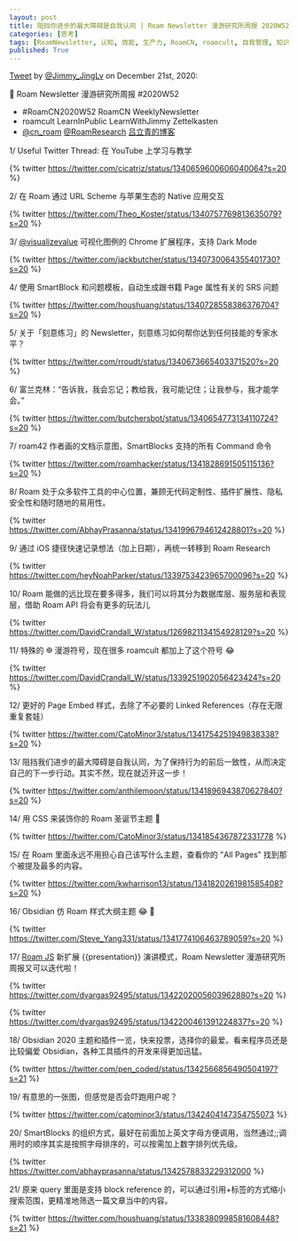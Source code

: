 ```yaml
---
layout: post
title: 阻挡你进步的最大障碍是自我认同 | Roam Newsletter 漫游研究所周报 2020W52
categories: [思考]
tags: [RoamNewsletter, 认知, 效能, 生产力, RoamCN, roamcult, 自我管理, 知识创造, RoamResearch]
published: True
---
```


[Tweet](https://twitter.com/i/status/1340859568281116677) by [@Jimmy_JingLv](https://twitter.com/Jimmy_JingLv) on December 21st, 2020:

📮 Roam Newsletter 漫游研究所周报 #2020W52

- #RoamCN2020W52 RoamCN WeeklyNewsletter
- roamcult LearnInPublic LearnWithJimmy Zettelkasten
- [@cn_roam](https://twitter.com/cn_roam) [@RoamResearch](https://twitter.com/RoamResearch) [吕立青的博客](https://roamcult.vip)

1/ Useful Twitter Thread: 在 YouTube 上学习与教学

{% twitter https://twitter.com/cicatriz/status/1340659600606040064?s=20 %}

2/ 在 Roam 通过 URL Scheme 与苹果生态的 Native 应用交互

{% twitter https://twitter.com/Theo_Koster/status/1340757769813635079?s=20 %}

3/ [@visualizevalue](https://twitter.com/visualizevalue) 可视化图例的 Chrome 扩展程序，支持 Dark Mode

{% twitter https://twitter.com/jackbutcher/status/1340730064355401730?s=20 %}

4/ 使用 SmartBlock 和问题模板，自动生成跟书籍 Page 属性有关的 SRS 问题

{% twitter https://twitter.com/houshuang/status/1340728558386376704?s=20 %}

5/ 关于「刻意练习」的 Newsletter，刻意练习如何帮你达到任何技能的专家水平？

{% twitter https://twitter.com/rroudt/status/1340673665403371520?s=20 %}

6/ 富兰克林：“告诉我，我会忘记；教给我，我可能记住；让我参与，我才能学会。”

{% twitter https://twitter.com/butchersbot/status/1340654773134110724?s=20 %}

7/ roam42 作者画的文档示意图，SmartBlocks 支持的所有 Command 命令

{% twitter https://twitter.com/roamhacker/status/1341828691505115136?s=20 %}

8/ Roam 处于众多软件工具的中心位置，兼顾无代码定制性、插件扩展性、隐私安全性和随时随地的易用性。

{% twitter https://twitter.com/AbhayPrasanna/status/1341996794612428801?s=20 %}

9/ 通过 iOS 捷径快速记录想法（加上日期），再统一转移到 Roam Research

{% twitter https://twitter.com/heyNoahParker/status/1339753423965700096?s=20 %}

10/ Roam 能做的远比现在要多得多，我们可以将其分为数据库层、服务层和表现层，借助 Roam API 将会有更多的玩法儿

{% twitter https://twitter.com/DavidCrandall_W/status/1269821134154928129?s=20 %}

11/ 特殊的 𐃏 漫游符号，现在很多 roamcult 都加上了这个符号 😂

{% twitter https://twitter.com/DavidCrandall_W/status/1339251902056423424?s=20 %}

12/ 更好的 Page Embed 样式，去除了不必要的 Linked References（存在无限重复套娃）

{% twitter https://twitter.com/CatoMinor3/status/1341754251949838338?s=20 %}

13/ 阻挡我们进步的最大障碍是自我认同，为了保持行为的前后一致性，从而决定自己的下一步行动。其实不然，现在就迈开这一步！

{% twitter https://twitter.com/anthilemoon/status/1341896943870627840?s=20 %}

14/ 用 CSS 来装饰你的 Roam 圣诞节主题 🎄

{% twitter https://twitter.com/CatoMinor3/status/1341854367872331778 %}

15/ 在 Roam 里面永远不用担心自己该写什么主题，查看你的 "All Pages" 找到那个被提及最多的内容。

{% twitter https://twitter.com/kwharrison13/status/1341820261981585408?s=20 %}

16/ Obsidian 仿 Roam 样式大纲主题 😂 🎨

{% twitter https://twitter.com/Steve_Yang331/status/1341774106463789059?s=20 %}

17/ [Roam JS](http://roamjs.com) 新扩展 {{presentation}} 演讲模式，Roam Newsletter 漫游研究所周报又可以迭代啦！

{% twitter https://twitter.com/dvargas92495/status/1342202005603962880?s=20 %}

{% twitter https://twitter.com/dvargas92495/status/1342200461391224837?s=20 %}

18/ Obsidian 2020 主题和插件一览，快来投票，选择你的最爱。看来程序员还是比较偏爱 Obsidian，各种工具插件的开发来得更加迅猛。

{% twitter https://twitter.com/pen_coded/status/1342566856490504197?s=21 %}

19/ 有意思的一张图，但感觉是否会吓跑用户呢？

{% twitter https://twitter.com/catominor3/status/1342404147354755073 %}

20/ SmartBlocks 的组织方式，最好在前面加上英文字母方便调用，当然通过;;调用时的顺序其实是按照字母排序的，可以按需加上数字排列优先级。

{% twitter https://twitter.com/abhayprasanna/status/1342578833229312000 %}

21/ 原来 query 里面是支持 block reference 的，可以通过引用+标签的方式缩小搜索范围，更精准地筛选一篇文章当中的内容。

{% twitter https://twitter.com/houshuang/status/1338380998581608448?s=21 %}
